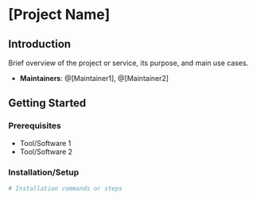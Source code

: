 # [Project Name]

## Introduction

Brief overview of the project or service, its purpose, and main use cases.

- **Maintainers**: @[Maintainer1], @[Maintainer2]

## Getting Started

### Prerequisites

- Tool/Software 1
- Tool/Software 2

### Installation/Setup

```bash
# Installation commands or steps
